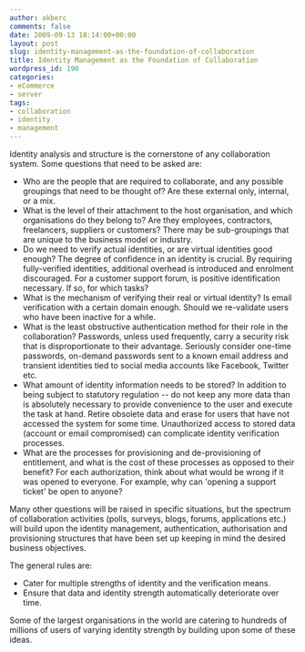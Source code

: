 ```yaml
---
author: akberc
comments: false
date: 2009-09-13 18:14:00+00:00
layout: post
slug: identity-management-as-the-foundation-of-collaboration
title: Identity Management as the Foundation of Collaboration
wordpress_id: 190
categories:
- eCommerce
- server
tags:
- collaboration
- identity
- management
---
```

Identity analysis and structure is the cornerstone of any collaboration system. Some questions that need to be asked are:

<!-- more -->

* Who are the people that are required to collaborate, and any possible groupings that need to be thought of? Are these external only, internal, or a mix.
* What is the level of their attachment to the host organisation, and which organisations do they belong to?  Are they employees, contractors, freelancers, suppliers or customers?  There may be sub-groupings that are unique to the business model or industry.
* Do we need to verify actual identities, or are virtual identities good enough?  The degree of confidence in an identity is crucial.  By requiring fully-verified identities, additional overhead is introduced and enrolment discouraged.  For a customer support forum, is positive identification necessary.  If so, for which tasks?
* What is the mechanism of verifying their real or virtual identity?  Is email verification with a certain domain enough.  Should we re-validate users who have been inactive for a while.
* What is the least obstructive authentication method for their role in the collaboration?  Passwords, unless used frequently, carry a security risk that is disproportionate to their advantage.  Seriously consider one-time passwords, on-demand passwords sent to a known email address and transient identities tied to social media accounts like Facebook, Twitter etc.
* What amount of identity information needs to be stored?  In addition to being subject to statutory regulation -- do not keep any more data than is absolutely necessary to provide convenience to the user and execute the task at hand.  Retire obsolete data and erase for users that have not accessed the system for some time.  Unauthorized access to stored data (account or email compromised) can complicate identity verification processes.
* What are the processes for provisioning and de-provisioning of entitlement, and what is the cost of these processes as opposed to their benefit?  For each authorization, think about what would be wrong if it was opened to everyone.  For example, why can 'opening a support ticket' be open to anyone? 

Many other questions will be raised in specific situations, but the spectrum of collaboration activities (polls, surveys, blogs, forums, applications etc.) will build upon the identity management, authentication, authorisation and provisioning structures that have been set up keeping in mind the desired business objectives.

The general rules are: 
* Cater for multiple strengths of identity and the verification means.
* Ensure that data and identity strength automatically deteriorate over time.

Some of the largest organisations in the world are catering to hundreds of millions of users of varying identity strength by building upon some of these ideas.

